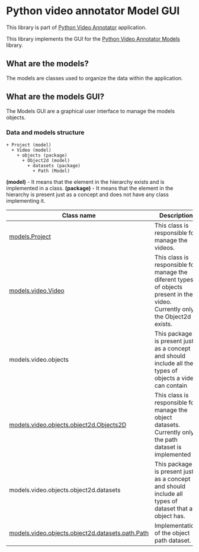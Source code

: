 # Python video annotator Model GUI

This library is part of [Python Video Annotator](http://pythonvideoannotator.readthedocs.io) application.

This library implements the GUI for the [Python Video Annotator Models](http://pythonvideoannotator.readthedocs.io) library.

## What are the models?

The models are classes used to organize the data within the application.

## What are the models GUI?

The Models GUI are a graphical user interface to manage the models objects.

### Data and models structure

```
+ Project (model)
  + Video (model)
	+ objects (package)
	  + Object2d (model)
		+ datasets (package)
		  + Path (Model)
```

**(model)** - It means that the element in the hierarchy exists and is implemented in a class.
**(package)** - It means that the element in the hierarchy is present just as a concept and does not have any class implementing it.

| Class name | Description |
|---|---|
|[models.Project](/models/project/)| This class is responsible for manage the videos. |
|[models.video.Video](/models/video/)| This class is responsible for manage the diferent types of objects present in the video. Currently only the Object2d exists. |
|models.video.objects| This package is present just as a concept and should include all the types of objects a video can contain|
|[models.video.objects.object2d.Objects2D](/models/object2d/)| This class is responsible for manage the object datasets. Currently only the path dataset is implemented|
|models.video.objects.object2d.datasets| This package is present just as a concept and should include all types of dataset that an object has.|
|[models.video.objects.object2d.datasets.path.Path](/models/path/)| Implementation of the object path dataset.|